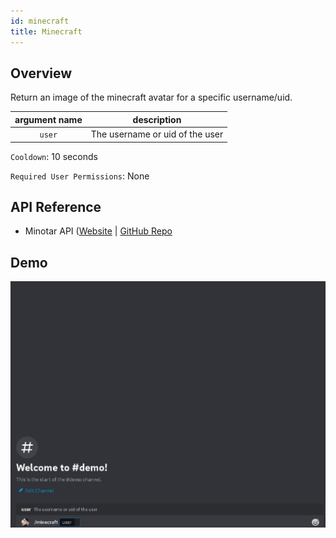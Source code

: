 ```yaml
---
id: minecraft
title: Minecraft
---
```


## Overview

Return an image of the minecraft avatar for a specific username/uid.

| argument name |           description           |
| :-----------: | :-----------------------------: |
|    `user`     | The username or uid of the user |

`Cooldown`: 10 seconds

`Required User Permissions`: None

## API Reference

- Minotar API ([Website](https://minotar.net/) | [GitHub Repo](https://github.com/minotar/imgd)

## Demo

![Minecraft Command Demo Gif](../../../public/info/minecraft.gif)
